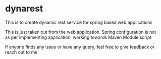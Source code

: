 # dynarest
This is to create dynamic rest service for spring based web applications


This is just taken out from the web application. Spring configuration is not as per implementing application. working towards Maven Module script.

If anyone finds any issue or have any query, feel free to give feedback or reach out to me.
